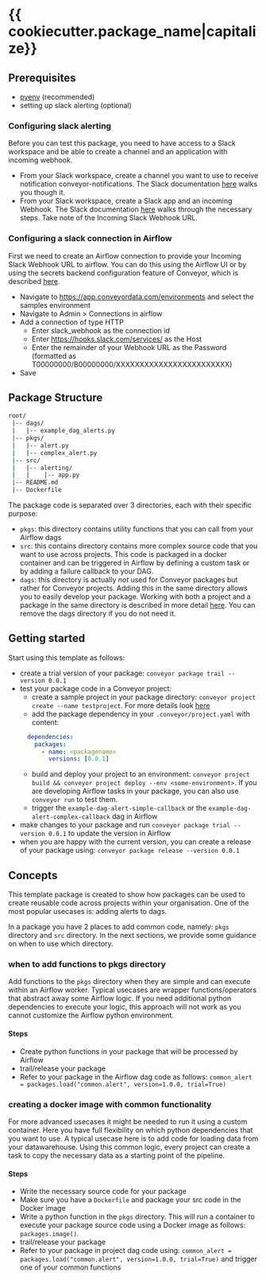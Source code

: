 # {{ cookiecutter.package_name|capitalize}}

## Prerequisites

- [pyenv](https://github.com/pyenv/pyenv) (recommended)
- setting up slack alerting (optional)

### Configuring slack alerting
Before you can test this package, you need to have access to a Slack workspace and be able to create a channel and an application with incoming webhook.

- From your Slack workspace, create a channel you want to use to receive notification conveyor-notifications. The Slack documentation [here](https://slack.com/help/articles/201402297-Create-a-channel) walks you though it.
- From your Slack workspace, create a Slack app and an incoming Webhook. The Slack documentation [here](https://api.slack.com/messaging/webhooks) walks through the necessary steps. Take note of the Incoming Slack Webhook URL.

### Configuring a slack connection in Airflow
First we need to create an Airflow connection to provide your Incoming Slack Webhook URL to airflow.
You can do this using the Airflow UI or by using the secrets backend configuration feature of Conveyor, which is described [here](https://docs.dev.conveyordata.com/how-to-guides/working-with-airflow/airflow-secrets-backend).

- Navigate to https://app.conveyordata.com/environments and select the samples environment
- Navigate to Admin > Connections in airflow
- Add a connection of type HTTP
  - Enter slack_webhook as the connection id
  - Enter https://hooks.slack.com/services/ as the Host
  - Enter the remainder of your Webhook URL as the Password (formatted as T00000000/B00000000/XXXXXXXXXXXXXXXXXXXXXXXX)
- Save


## Package Structure

```bash
root/
 |-- dags/
 |   |-- example_dag_alerts.py
 |-- pkgs/
 |   |-- alert.py
 |   |-- complex_alert.py
 |-- src/
 |   |-- alerting/
 |   |    |-- app.py
 |-- README.md
 |-- Dockerfile 
```

The package code is separated over 3 directories, each with their specific purpose:
- `pkgs`: this directory contains utility functions that you can call from your Airflow dags
- `src`: this contains directory contains more complex source code that you want to use across projects. 
  This code is packaged in a docker container and can be triggered in Airflow by defining a custom task or by adding a failure callback to your DAG.
- `dags`: this directory is actually *not* used for Conveyor packages but rather for Conveyor projects. Adding this in the same directory allows you to easily develop your package.
  Working with both a project and a package in the same directory is described in more detail [here](https://docs.conveyordata.com/how-to-guides/conveyor-packages/best-practices). You can remove the dags directory if you do not need it.

## Getting started
Start using this template as follows:
- create a trial version of your package: `conveyor package trail --version 0.0.1`
- test your package code in a Conveyor project:
  - create a sample project in your package directory: `conveyor project create --name testproject`. For more details look [here](https://docs.conveyordata.com/how-to-guides/conveyor-packages/best-practices)
  - add the package dependency in your `.conveyor/project.yaml` with content: 
  ```yaml
    dependencies:
      packages:
        - name: <packagename>
          versions: [0.0.1]
  ```
  - build and deploy your project to an environment: `conveyor project build && conveyor project deploy --env <some-environment>`. 
    If you are developing Airflow tasks in your package, you can also use `conveyor run` to test them.
  - trigger the `example-dag-alert-simple-callback` or the `example-dag-alert-complex-callback` dag in Airflow
- make changes to your package and run `conveyor package trial --version 0.0.1` to update the version in Airflow
- when you are happy with the current version, you can create a release of your package using: `conveyor package release --version 0.0.1`

## Concepts
This template package is created to show how packages can be used to create reusable code across 
projects within your organisation. One of the most popular usecases is: adding alerts to dags.

In a package you have 2 places to add common code, namely: `pkgs` directory and `src` directory.
In the next sections, we provide some guidance on when to use which directory.

### when to add functions to pkgs directory
Add functions to the `pkgs` directory when they are simple and can execute within an Airflow worker.
Typical usecases are wrapper functions/operators that abstract away some Airflow logic.
If you need additional python dependencies to execute your logic, this approach will not work as you cannot customize the Airflow python environment.

#### Steps
- Create python functions in your package that will be processed by Airflow
- trail/release your package
- Refer to your package in the Airflow dag code as follows: `common_alert = packages.load("common.alert", version=1.0.0, trial=True)`

### creating a docker image with common functionality
For more advanced usecases it might be needed to run it using a custom container.
Here you have full flexibility on which python dependencies that you want to use.
A typical usecase here is to add code for loading data from your datawarehouse.
Using this common logic, every project can create a task to copy the necessary data as a starting point of the pipeline.

#### Steps
- Write the necessary source code for your package
- Make sure you have a `Dockerfile` and package your src code in the Docker image
- Write a python function in the `pkgs` directory. This will run a container to execute your package source code using a Docker image as follows: `packages.image()`.
- trail/release your package
- Refer to your package in project dag code using: `common_alert = packages.load("common.alert", version=1.0.0, trial=True)` and trigger one of your common functions
